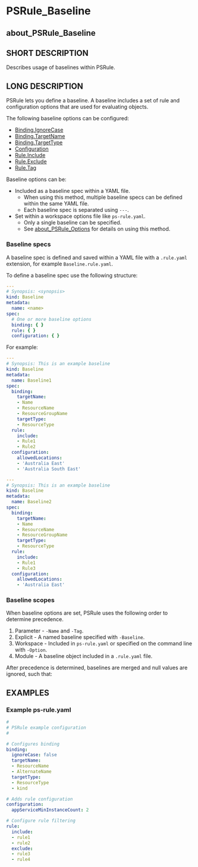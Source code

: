 # PSRule_Baseline

## about_PSRule_Baseline

## SHORT DESCRIPTION

Describes usage of baselines within PSRule.

## LONG DESCRIPTION

PSRule lets you define a baseline.
A baseline includes a set of rule and configuration options that are used for evaluating objects.

The following baseline options can be configured:

- [Binding.IgnoreCase](about_PSRule_Options.md#bindingignorecase)
- [Binding.TargetName](about_PSRule_Options.md#bindingtargetname)
- [Binding.TargetType](about_PSRule_Options.md#bindingtargettype)
- [Configuration](about_PSRule_Options.md#configuration)
- [Rule.Include](about_PSRule_Options.md#ruleinclude)
- [Rule.Exclude](about_PSRule_Options.md#ruleexclude)
- [Rule.Tag](about_PSRule_Options.md#ruletag)

Baseline options can be:

- Included as a baseline spec within a YAML file.
  - When using this method, multiple baseline specs can be defined within the same YAML file.
  - Each baseline spec is separated using `---`.
- Set within a workspace options file like `ps-rule.yaml`.
  - Only a single baseline can be specified.
  - See [about_PSRule_Options](about_PSRule_Options.md) for details on using this method.

### Baseline specs

A baseline spec is defined and saved within a YAML file with a `.rule.yaml` extension, for example `Baseline.rule.yaml`.

To define a baseline spec use the following structure:

```yaml
---
# Synopsis: <synopsis>
kind: Baseline
metadata:
  name: <name>
spec:
  # One or more baseline options
  binding: { }
  rule: { }
  configuration: { }
```

For example:

```yaml
---
# Synopsis: This is an example baseline
kind: Baseline
metadata:
  name: Baseline1
spec:
  binding:
    targetName:
    - Name
    - ResourceName
    - ResourceGroupName
    targetType:
    - ResourceType
  rule:
    include:
    - Rule1
    - Rule2
  configuration:
    allowedLocations:
    - 'Australia East'
    - 'Australia South East'

---
# Synopsis: This is an example baseline
kind: Baseline
metadata:
  name: Baseline2
spec:
  binding:
    targetName:
    - Name
    - ResourceName
    - ResourceGroupName
    targetType:
    - ResourceType
  rule:
    include:
    - Rule1
    - Rule3
  configuration:
    allowedLocations:
    - 'Australia East'
```

### Baseline scopes

When baseline options are set, PSRule uses the following order to determine precedence.

1. Parameter - `-Name` and `-Tag`.
2. Explicit - A named baseline specified with `-Baseline`.
3. Workspace - Included in `ps-rule.yaml` or specified on the command line with `-Option`.
4. Module - A baseline object included in a `.rule.yaml` file.

After precedence is determined, baselines are merged and null values are ignored, such that:

## EXAMPLES

### Example ps-rule.yaml

```yaml
#
# PSRule example configuration
#

# Configures binding
binding:
  ignoreCase: false
  targetName:
  - ResourceName
  - AlternateName
  targetType:
  - ResourceType
  - kind

# Adds rule configuration
configuration:
  appServiceMinInstanceCount: 2

# Configure rule filtering
rule:
  include:
  - rule1
  - rule2
  exclude:
  - rule3
  - rule4

```
